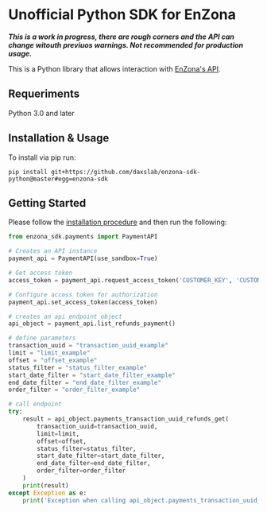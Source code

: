 # Unofficial Python SDK for EnZona

***This is a work in progress, there are rough corners and the 
API can change witouth previuos warnings. 
Not recommended for production usage.***

This is a Python library that allows interaction with 
[EnZona's API](https://api.enzona.net).

## Requeriments

Python 3.0 and later

## Installation & Usage

To install via pip run:

`pip install git+https://github.com/daxslab/enzona-sdk-python@master#egg=enzona-sdk`

## Getting Started

Please follow the [installation procedure](#installation--usage) and then run the following:

```python
from enzona_sdk.payments import PaymentAPI

# Creates an API instance
payment_api = PaymentAPI(use_sandbox=True)

# Get access token
access_token = payment_api.request_access_token('CUSTOMER_KEY', 'CUSTOMER_SECRET')

# Configure access token for authorization
payment_api.set_access_token(access_token)

# creates an api endpoint object
api_object = payment_api.list_refunds_payment()

# define parameters
transaction_uuid = "transaction_uuid_example"
limit = "limit_example"
offset = "offset_example"
status_filter = "status_filter_example"
start_date_filter = "start_date_filter_example"
end_date_filter = "end_date_filter_example"
order_filter = "order_filter_example"

# call endpoint
try:
    result = api_object.payments_transaction_uuid_refunds_get(
        transaction_uuid=transaction_uuid,
        limit=limit,
        offset=offset,
        status_filter=status_filter,
        start_date_filter=start_date_filter,
        end_date_filter=end_date_filter,
        order_filter=order_filter
    )
    print(result)
except Exception as e:
    print('Exception when calling api_object.payments_transaction_uuid_refunds_get: '+ str(e))

```

